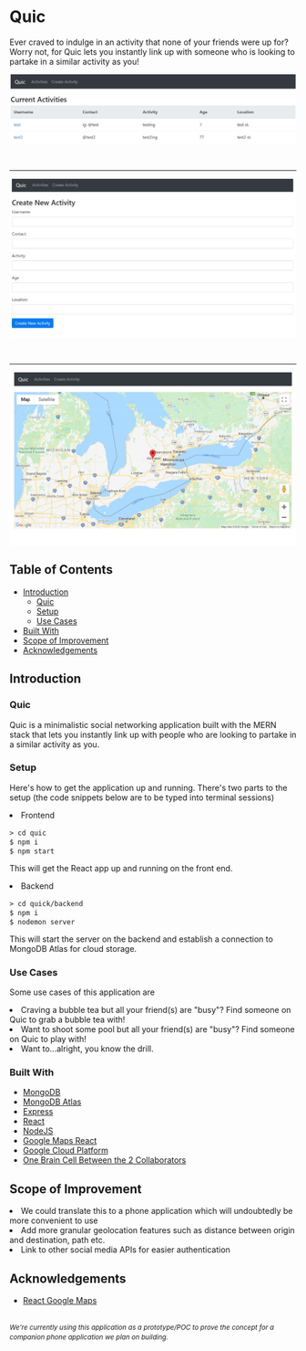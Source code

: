 # Quic

Ever craved to indulge in an activity that none of your friends were up for? Worry not, for Quic lets you instantly link up with someone who is looking to partake in a similar activity as you!

<img src="https://github.com/anishseeniraj/quic/blob/master/src/assets/img/home.jpg" align="middle" alt="Home">

<br><hr>

<img src="https://github.com/anishseeniraj/quic/blob/master/src/assets/img/form.jpg" align="middle" alt="Form">

<br><hr>

<img src="https://github.com/anishseeniraj/quic/blob/master/src/assets/img/view.jpg" align="middle" alt="View">

## Table of Contents

* [Introduction](#introduction)
	* [Quic](#quic)
  * [Setup](#setup)
  * [Use Cases](#use-cases)
* [Built With](#built-with)
* [Scope of Improvement](#scope-of-improvement)
* [Acknowledgements](#acknowledgements)


## Introduction

### Quic
Quic is a minimalistic social networking application built with the MERN stack that lets you instantly link up with people who are looking to partake in a similar activity as you.

### Setup
Here's how to get the application up and running. There's two parts to the setup (the code snippets below are to be typed into terminal sessions)

<li>Frontend</li>

```shell
> cd quic
$ npm i
$ npm start
```
This will get the React app up and running on the front end.

<li>Backend</li>

```shell
> cd quick/backend
$ npm i
$ nodemon server
```
  This will start the server on the backend and establish a connection to MongoDB Atlas for cloud storage.
  
### Use Cases
Some use cases of this application are
<li>Craving a bubble tea but all your friend(s) are "busy"? Find someone on Quic to grab a bubble tea with!</li>
  <li>Want to shoot some pool but all your friend(s) are "busy"? Find someone on Quic to play with!</li>
  <li>Want to...alright, you know the drill.</li>
   

### Built With
* [MongoDB](https://www.mongodb.com/)
* [MongoDB Atlas](https://www.mongodb.com/cloud/atlas)
* [Express](https://expressjs.com/)
* [React](https://reactjs.org/)
* [NodeJS](https://www.nodejs.org/)
* [Google Maps React](https://www.npmjs.com/package/google-maps-react)
* [Google Cloud Platform](https://cloud.google.com/)
* [One Brain Cell Between the 2 Collaborators](https://www.urbandictionary.com/define.php?term=Share%20A%20Braincell)


  
## Scope of Improvement
<li>We could translate this to a phone application which will undoubtedly be more convenient to use</li>
<li>Add more granular geolocation features such as distance between origin and destination, path etc.</li>
<li>Link to other social media APIs for easier authentication</li>


## Acknowledgements
* [React Google Maps](https://scotch.io/tutorials/react-apps-with-the-google-maps-api-and-google-maps-react)

##
<small><i>We're currently using this application as a prototype/POC to prove the concept for a companion phone application we plan on building.</i></small>
